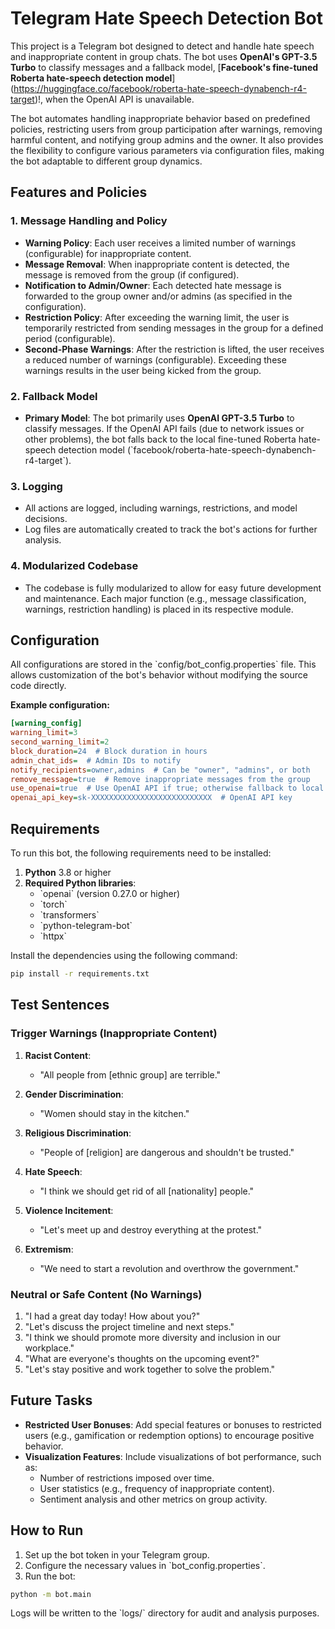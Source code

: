 # Telegram Hate Speech Detection Bot

This project is a Telegram bot designed to detect and handle hate speech and inappropriate content in group chats. The bot uses **OpenAI's GPT-3.5 Turbo** to classify messages and a fallback model, [**Facebook's fine-tuned Roberta hate-speech detection model**] (https://huggingface.co/facebook/roberta-hate-speech-dynabench-r4-target)!, when the OpenAI API is unavailable.

The bot automates handling inappropriate behavior based on predefined policies, restricting users from group participation after warnings, removing harmful content, and notifying group admins and the owner. It also provides the flexibility to configure various parameters via configuration files, making the bot adaptable to different group dynamics.

## Features and Policies

### 1. Message Handling and Policy

- **Warning Policy**: Each user receives a limited number of warnings (configurable) for inappropriate content.
- **Message Removal**: When inappropriate content is detected, the message is removed from the group (if configured).
- **Notification to Admin/Owner**: Each detected hate message is forwarded to the group owner and/or admins (as specified in the configuration).
- **Restriction Policy**: After exceeding the warning limit, the user is temporarily restricted from sending messages in the group for a defined period (configurable).
- **Second-Phase Warnings**: After the restriction is lifted, the user receives a reduced number of warnings (configurable). Exceeding these warnings results in the user being kicked from the group.

### 2. Fallback Model

- **Primary Model**: The bot primarily uses **OpenAI GPT-3.5 Turbo** to classify messages. If the OpenAI API fails (due to network issues or other problems), the bot falls back to the local fine-tuned Roberta hate-speech detection model (\`facebook/roberta-hate-speech-dynabench-r4-target\`).

### 3. Logging

- All actions are logged, including warnings, restrictions, and model decisions.
- Log files are automatically created to track the bot's actions for further analysis.

### 4. Modularized Codebase

- The codebase is fully modularized to allow for easy future development and maintenance. Each major function (e.g., message classification, warnings, restriction handling) is placed in its respective module.

## Configuration

All configurations are stored in the \`config/bot_config.properties\` file. This allows customization of the bot's behavior without modifying the source code directly.

**Example configuration:**

```ini
[warning_config]
warning_limit=3
second_warning_limit=2
block_duration=24  # Block duration in hours
admin_chat_ids=  # Admin IDs to notify
notify_recipients=owner,admins  # Can be "owner", "admins", or both
remove_message=true  # Remove inappropriate messages from the group
use_openai=true  # Use OpenAI API if true; otherwise fallback to local model
openai_api_key=sk-XXXXXXXXXXXXXXXXXXXXXXXXXXX  # OpenAI API key
```

## Requirements

To run this bot, the following requirements need to be installed:

1. **Python** 3.8 or higher
2. **Required Python libraries**:
   - \`openai\` (version 0.27.0 or higher)
   - \`torch\`
   - \`transformers\`
   - \`python-telegram-bot\`
   - \`httpx\`

Install the dependencies using the following command:

```bash
pip install -r requirements.txt
```

## Test Sentences

### Trigger Warnings (Inappropriate Content)

1. **Racist Content**:
   - "All people from [ethnic group] are terrible."

2. **Gender Discrimination**:
   - "Women should stay in the kitchen."

3. **Religious Discrimination**:
   - "People of [religion] are dangerous and shouldn't be trusted."

4. **Hate Speech**:
   - "I think we should get rid of all [nationality] people."

5. **Violence Incitement**:
   - "Let's meet up and destroy everything at the protest."

6. **Extremism**:
   - "We need to start a revolution and overthrow the government."

### Neutral or Safe Content (No Warnings)

1. "I had a great day today! How about you?"
2. "Let's discuss the project timeline and next steps."
3. "I think we should promote more diversity and inclusion in our workplace."
4. "What are everyone's thoughts on the upcoming event?"
5. "Let's stay positive and work together to solve the problem."

## Future Tasks

- **Restricted User Bonuses**: Add special features or bonuses to restricted users (e.g., gamification or redemption options) to encourage positive behavior.
- **Visualization Features**: Include visualizations of bot performance, such as:
   - Number of restrictions imposed over time.
   - User statistics (e.g., frequency of inappropriate content).
   - Sentiment analysis and other metrics on group activity.

## How to Run

1. Set up the bot token in your Telegram group.
2. Configure the necessary values in \`bot_config.properties\`.
3. Run the bot:

```bash
python -m bot.main
```

Logs will be written to the \`logs/\` directory for audit and analysis purposes.
